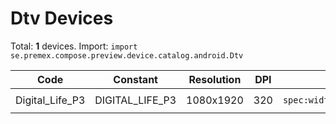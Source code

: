 # Dtv Devices

Total: **1** devices. Import: `import se.premex.compose.preview.device.catalog.android.Dtv`

| Code | Constant | Resolution | DPI | Compose Spec | Preview Usage |
|------|----------|------------|-----|-------------|---------------|
| Digital_Life_P3 | DIGITAL_LIFE_P3 | 1080x1920 | 320 | `spec:width=1080px,height=1920px,dpi=320` | `@Preview(device = Dtv.DIGITAL_LIFE_P3)` |

<!-- Generated automatically. Do not edit manually. -->
